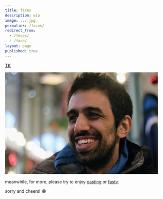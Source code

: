 ```yaml
---
title: faces
description: wip
image: ../.jpg
permalink: /faces/
redirect_from:
  - /feces/
  - /face/
layout: page
published: true
---
```


[TK](/tk)

![me](cregox_finland_small.jpg)

meanwhile, for more, please try to enjoy [casting](/casting) or [fastv](/tv).

sorry and cheers! 😁
